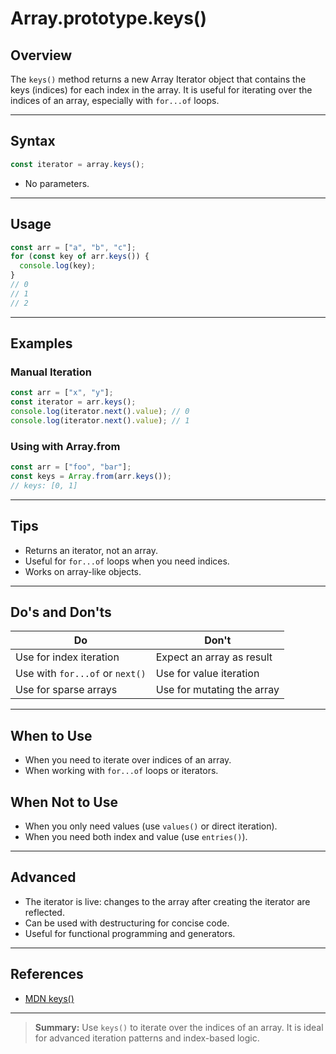 # Array.prototype.keys()

## Overview

The `keys()` method returns a new Array Iterator object that contains the keys (indices) for each index in the array. It is useful for iterating over the indices of an array, especially with `for...of` loops.

---

## Syntax

```js
const iterator = array.keys();
```

- No parameters.

---

## Usage

```js
const arr = ["a", "b", "c"];
for (const key of arr.keys()) {
  console.log(key);
}
// 0
// 1
// 2
```

---

## Examples

### Manual Iteration

```js
const arr = ["x", "y"];
const iterator = arr.keys();
console.log(iterator.next().value); // 0
console.log(iterator.next().value); // 1
```

### Using with Array.from

```js
const arr = ["foo", "bar"];
const keys = Array.from(arr.keys());
// keys: [0, 1]
```

---

## Tips

- Returns an iterator, not an array.
- Useful for `for...of` loops when you need indices.
- Works on array-like objects.

---

## Do's and Don'ts

| Do                              | Don't                      |
| ------------------------------- | -------------------------- |
| Use for index iteration         | Expect an array as result  |
| Use with `for...of` or `next()` | Use for value iteration    |
| Use for sparse arrays           | Use for mutating the array |

---

## When to Use

- When you need to iterate over indices of an array.
- When working with `for...of` loops or iterators.

## When Not to Use

- When you only need values (use `values()` or direct iteration).
- When you need both index and value (use `entries()`).

---

## Advanced

- The iterator is live: changes to the array after creating the iterator are reflected.
- Can be used with destructuring for concise code.
- Useful for functional programming and generators.

---

## References

- [MDN keys()](https://developer.mozilla.org/en-US/docs/Web/JavaScript/Reference/Global_Objects/Array/keys)

---

> **Summary:**
> Use `keys()` to iterate over the indices of an array. It is ideal for advanced iteration patterns and index-based logic.
